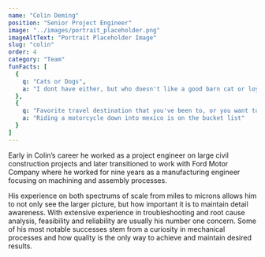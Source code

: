 ```yaml
---
name: "Colin Deming"
position: "Senior Project Engineer"
image: "../images/portrait_placeholder.png"
imageAltText: "Portrait Placeholder Image"
slug: "colin"
order: 4
category: "Team"
funFacts: [
  {
    q: "Cats or Dogs",
    a: "I dont have either, but who doesn't like a good barn cat or loyal dog?"
  },
  {
    q: "Favorite travel destination that you've been to, or you want to go?",
    a: "Riding a motorcycle down into mexico is on the bucket list"
  }
]
---
```


Early in Colin’s career he worked as a project engineer on large civil construction projects and later transitioned to work with Ford Motor Company where he worked for nine years as a manufacturing engineer focusing on machining and assembly processes.  

His experience on both spectrums of scale from miles to microns allows him to not only see the larger picture, but how important it is to maintain detail awareness.  With extensive experience in troubleshooting and root cause analysis, feasibility and reliability are usually his number one concern.  Some of his most notable successes stem from a curiosity in mechanical processes and how quality is the only way to achieve and maintain desired results.    